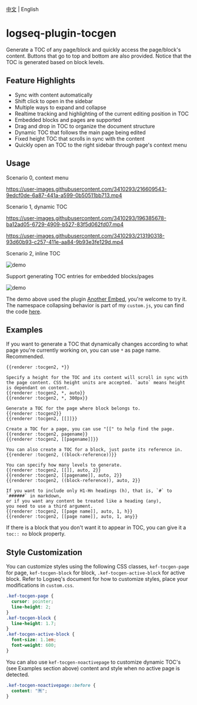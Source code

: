 [中文](README.md) | English

# logseq-plugin-tocgen

Generate a TOC of any page/block and quickly access the page/block's content. Buttons that go to top and bottom are also provided. Notice that the TOC is generated based on block levels.

## Feature Highlights

- Sync with content automatically
- Shift click to open in the sidebar
- Multiple ways to expand and collapse
- Realtime tracking and highlighting of the current editing position in TOC
- Embedded blocks and pages are supported
- Drag and drop in TOC to organize the document structure
- Dynamic TOC that follows the main page being edited
- Fixed height TOC that scrolls in sync with the content
- Quickly open an TOC to the right sidebar through page's context menu

## Usage

Scenario 0, context menu

https://user-images.githubusercontent.com/3410293/216609543-9edcf0de-6a87-441a-a599-0b50511bb713.mp4

Scenario 1, dynamic TOC

https://user-images.githubusercontent.com/3410293/196385678-ba12ad05-6729-4909-b527-83f5d062fd07.mp4

https://user-images.githubusercontent.com/3410293/213190318-93d60b93-c257-411e-aa84-9b93e3fe129d.mp4

Scenario 2, inline TOC

![demo](demo_inline_toc.gif)

Support generating TOC entries for embedded blocks/pages

![demo](demo_embed.gif)

The demo above used the plugin [Another Embed](https://github.com/sethyuan/logseq-plugin-another-embed), you're welcome to try it. The namespace collapsing behavior is part of my `custom.js`, you can find the code [here](https://gist.github.com/sethyuan/4ea9ed4305d0145ad565b2128ae6cef4).

## Examples

If you want to generate a TOC that dynamically changes according to what page you're currently working on, you can use `*` as page name. Recommended.

```
{{renderer :tocgen2, *}}

Specify a height for the TOC and its content will scroll in sync with the page content. CSS height units are accepted. `auto` means height is dependant on content.
{{renderer :tocgen2, *, auto}}
{{renderer :tocgen2, *, 300px}}
```

```
Generate a TOC for the page where block belongs to.
{{renderer :tocgen2}}
{{renderer :tocgen2, [[]]}}

Create a TOC for a page, you can use "[[" to help find the page.
{{renderer :tocgen2, pagename}}
{{renderer :tocgen2, [[pagename]]}}

You can also create a TOC for a block, just paste its reference in.
{{renderer :tocgen2, ((block-reference))}}

You can specify how many levels to generate.
{{renderer :tocgen2, [[]], auto, 2}}
{{renderer :tocgen2, [[pagename]], auto, 2}}
{{renderer :tocgen2, ((block-reference)), auto, 2}}

If you want to include only H1-Hn headings (h), that is, `#` to `######` in markdown,
or if you want any content be treated like a heading (any),
you need to use a third argument.
{{renderer :tocgen2, [[page name]], auto, 1, h}}
{{renderer :tocgen2, [[page name]], auto, 1, any}}
```

If there is a block that you don't want it to appear in TOC, you can give it a `toc:: no` block property.

## Style Customization

You can customize styles using the following CSS classes, `kef-tocgen-page` for page, `kef-tocgen-block` for block, `.kef-tocgen-active-block` for active block. Refer to Logseq's document for how to customize styles, place your modifications in `custom.css`.

```css
.kef-tocgen-page {
  cursor: pointer;
  line-height: 2;
}
.kef-tocgen-block {
  line-height: 1.7;
}
.kef-tocgen-active-block {
  font-size: 1.1em;
  font-weight: 600;
}
```

You can also use `kef-tocgen-noactivepage` to customize dynamic TOC's (see Examples section above) content and style when no active page is detected.

```css
.kef-tocgen-noactivepage::before {
  content: "🈚️";
}
```

